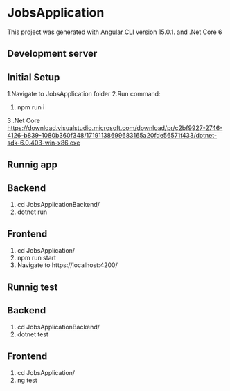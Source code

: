 # JobsApplication

This project was generated with [Angular CLI](https://github.com/angular/angular-cli) version 15.0.1. and
.Net Core 6

## Development server

## Initial Setup
1.Navigate to JobsApplication folder
2.Run command: 
1. npm run i

3 .Net Core https://download.visualstudio.microsoft.com/download/pr/c2bf9927-2746-4126-b839-1080b360f348/17191138699683165a20fde56571f433/dotnet-sdk-6.0.403-win-x86.exe
 


## Runnig app
## Backend
1. cd JobsApplicationBackend/
2. dotnet run
## Frontend
1. cd  JobsApplication/
2. npm run start
3. Navigate to https://localhost:4200/

## Runnig test
## Backend
1. cd JobsApplicationBackend/
2. dotnet test
## Frontend
1. cd  JobsApplication/
2. ng test
